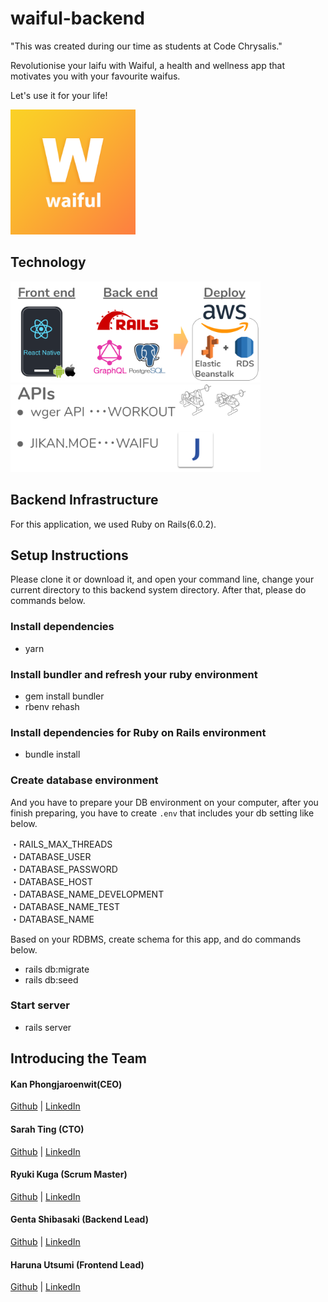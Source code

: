 # waiful-backend

"This was created during our time as students at Code Chrysalis."

Revolutionise your laifu with Waiful, a health and wellness app that motivates you with your favourite waifus.

Let's use it for your life!

<img src="assets/waiful_logo.png" width="200px">

## Technology

<img src="assets/tech1.png" width="400px"><br/>
<img src="assets/tech2.png" width="400px">

## Backend Infrastructure

For this application, we used Ruby on Rails(6.0.2).

## Setup Instructions

Please clone it or download it, and open your command line, change your current directory to this backend system directory. After that, please do commands below.

### Install dependencies

- yarn

### Install bundler and refresh your ruby environment

- gem install bundler
- rbenv rehash

### Install dependencies for Ruby on Rails environment

- bundle install

### Create database environment

And you have to prepare your DB environment on your computer, after you finish preparing, you have to create `.env` that includes your db setting like below.

・RAILS_MAX_THREADS  
・DATABASE_USER  
・DATABASE_PASSWORD  
・DATABASE_HOST  
・DATABASE_NAME_DEVELOPMENT  
・DATABASE_NAME_TEST  
・DATABASE_NAME

Based on your RDBMS, create schema for this app, and do commands below.

- rails db:migrate
- rails db:seed

### Start server

- rails server

## Introducing the Team

#### Kan Phongjaroenwit(CEO)

[Github](https://github.com/kan4k4) | [LinkedIn](https://www.linkedin.com/in/contactkan/)

#### Sarah Ting (CTO)

[Github](https://github.com/sarahjting) | [LinkedIn](https://www.linkedin.com/in/sarahjting/)

#### Ryuki Kuga (Scrum Master)

[Github](https://github.com/ryukikikie) | [LinkedIn](https://www.linkedin.com/in/ryukikikie/)

#### Genta Shibasaki (Backend Lead)

[Github](https://github.com/GentaShibasaki) | [LinkedIn](https://www.linkedin.com/in/gentashibasaki/)

#### Haruna Utsumi (Frontend Lead)

[Github](https://github.com/harunamarun) | [LinkedIn](https://www.linkedin.com/in/harunamarun/)
